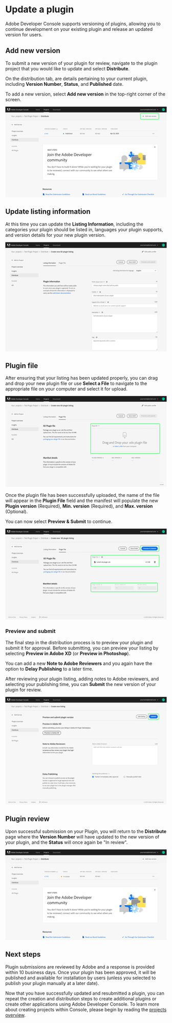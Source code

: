 # Update a plugin

Adobe Developer Console supports versioning of plugins, allowing you to continue development on your existing plugin and release an updated version for users. 

## Add new version

To submit a new version of your plugin for review, navigate to the plugin project that you would like to update and select **Distribute**.

On the distribution tab, are details pertaining to your current plugin, including **Version Number**, **Status**, and **Published** date.

To add a new version, select **Add new version** in the top-right corner of the screen.

![add new version](../../images/plugin-add-new-version.png)

## Update listing information

At this time you can update the **Listing Information**, including the categories your plugin should be listed in, languages your plugin supports, and version details for your new plugin version.

![plugin listing information](../../images/plugin-listing-information.png)

## Plugin file

After ensuring that your listing has been updated properly, you can drag and drop your new plugin file or use **Select a File** to navigate to the appropriate file on your computer and select it for upload.

![plugin file](../../images/plugin-distribute-file.png)

Once the plugin file has been successfully uploaded, the name of the file will appear in the **Plugin File** field and the manifest will populate the new **Plugin version** (Required), **Min. version** (Required), and **Max. version** (Optional). 

You can now select **Preview & Submit** to continue.

![distribute complete](../../images/plugin-distribute-complete.png)

### Preview and submit

The final step in the distribution process is to preview your plugin and submit it for approval. Before submitting, you can preview your listing by selecting **Preview in Adobe XD** (or **Preview in Photoshop**).

You can add a new **Note to Adobe Reviewers** and you again have the option to **Delay Publishing** to a later time.

After reviewing your plugin listing, adding notes to Adobe reviewers, and selecting your publishing time, you can **Submit** the new version of your plugin for review.

![preview submit](../../images/plugin-preview-submit.png)

## Plugin review

Upon successful submission on your Plugin, you will return to the **Distribute** page where the **Version Number** will have updated to the new version of your plugin, and the **Status** will once again be "In review".

![version review](../../images/plugin-new-version-in-review.png)

## Next steps

Plugin submissions are reviewed by Adobe and a response is provided within 10 business days. Once your plugin has been approved, it will be published and available for installation by users (unless you selected to publish your plugin manually at a later date). 

Now that you have successfully updated and resubmitted a plugin, you can repeat the creation and distribution steps to create additional plugins or create other applications using Adobe Developer Console. To learn more about creating projects within Console, please begin by reading the [projects overview](../projects/index.md).